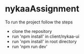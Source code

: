 # nykaaAssignment

To run the project follow the steps
- clone the repository
- run  'npm install' in client/nykaa-ui
- run 'npm install' in root directory
- run 'npm run dev'
